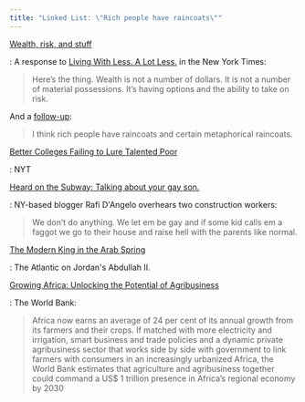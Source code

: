 ```yaml
---
title: "Linked List: \"Rich people have raincoats\""
---
```


[Wealth, risk, and stuff](http://vruba.tumblr.com/post/45256059128/wealth-risk-and-stuff)

: A response to [Living With Less. A Lot Less.](http://www.nytimes.com/2013/03/10/opinion/sunday/living-with-less-a-lot-less.html) in the New York Times:

  > Here’s the thing. Wealth is not a number of dollars. It is not a number of material possessions. It’s having options and the ability to take on risk.

  And a [follow-up](http://vruba.tumblr.com/post/45405787302/im-honestly-perplexed-by-your-recent-piece-about-the):

  > I think rich people have raincoats and certain metaphorical raincoats.

[Better Colleges Failing to Lure Talented Poor](http://www.nytimes.com/2013/03/17/education/scholarly-poor-often-overlook-better-colleges.html)

: NYT

[Heard on the Subway: Talking about your gay son.](http://soletstalkabout.com/post/45838945526/heard-on-the-subway-talking-about-your-gay-son)

: NY-based blogger Rafi D'Angelo overhears two construction workers:

  > We don’t do anything. We let em be gay and if some kid calls em a faggot we go to their house and raise hell with the parents like normal.

[The Modern King in the Arab Spring](http://www.theatlantic.com/magazine/archive/2013/04/monarch-in-the-middle/309270/)

: The Atlantic on Jordan's Abdullah II.

[Growing Africa: Unlocking the Potential of Agribusiness](http://siteresources.worldbank.org/INTAFRICA/Resources/africa-agribusiness-report-2013.pdf)

: The World Bank:

  > Africa now earns an average of 24 per cent of its annual growth from its farmers and their crops. If matched with more electricity and irrigation, smart business and trade policies and a dynamic private agribusiness sector that works side by side with government to link farmers with consumers in an increasingly urbanized Africa, the World Bank estimates that agriculture and agribusiness together could command a US$ 1 trillion presence in Africa’s regional economy by 2030

